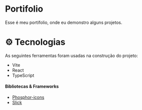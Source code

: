 # Portifolio 

Esse é meu portifolio, onde eu demonstro alguns projetos.

# ⚙ Tecnologias 
As seguintes ferramentas foram usadas na construção do projeto:

- Vite
- React
- TypeScript

#### Bibliotecas & Frameworks

- [Phosphor-icons](https://phosphoricons.com/)
- [Slick](https://react-slick.neostack.com/)

